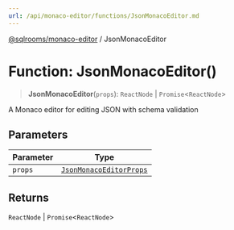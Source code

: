 ```yaml
---
url: /api/monaco-editor/functions/JsonMonacoEditor.md
---
```

[@sqlrooms/monaco-editor](../index.md) / JsonMonacoEditor

# Function: JsonMonacoEditor()

> **JsonMonacoEditor**(`props`): `ReactNode` | `Promise`<`ReactNode`>

A Monaco editor for editing JSON with schema validation

## Parameters

| Parameter | Type |
| ------ | ------ |
| `props` | [`JsonMonacoEditorProps`](../interfaces/JsonMonacoEditorProps.md) |

## Returns

`ReactNode` | `Promise`<`ReactNode`>
